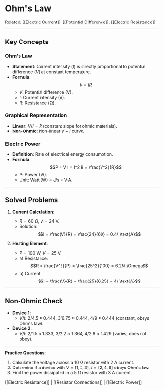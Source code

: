 # Ohm's Law  
Related: [[Electric Current]], [[Potential Difference]], [[Electric Resistance]]  

---

## Key Concepts  
### Ohm's Law  
- **Statement**: Current intensity ($I$) is directly proportional to potential difference ($V$) at constant temperature.  
- **Formula**:  
  $$V = I R$$  
  - $V$: Potential difference (V).  
  - $I$: Current intensity (A).  
  - $R$: Resistance (Ω).  

### Graphical Representation  
- **Linear**: $V/I = R$ (constant slope for ohmic materials).  
- **Non-Ohmic**: Non-linear $V-I$ curve.  

### Electric Power  
- **Definition**: Rate of electrical energy consumption.  
- **Formula**:  
  $$P = V I = I^2 R = \frac{V^2}{R}$$  
  - $P$: Power (W).  
  - Unit: Watt (W) = J/s = V·A.  

---

## Solved Problems  
1. **Current Calculation**:  
   - $R = 60\ \Omega$, $V = 24\ \text{V}$.  
   - Solution:  
     $$I = \frac{V}{R} = \frac{24}{60} = 0.4\ \text{A}$$  

2. **Heating Element**:  
   - $P = 100\ \text{W}$, $V = 25\ \text{V}$.  
   - a) Resistance:  
     $$R = \frac{V^2}{P} = \frac{25^2}{100} = 6.25\ \Omega$$  
   - b) Current:  
     $$I = \frac{V}{R} = \frac{25}{6.25} = 4\ \text{A}$$  

---

## Non-Ohmic Check  
- **Device 1**:  
  - $V/I$: 2/4.5 ≈ 0.444, 3/6.75 ≈ 0.444, 4/9 ≈ 0.444 (constant, obeys Ohm's law).  
- **Device 2**:  
  - $V/I$: 2/1.5 ≈ 1.333, 3/2.2 ≈ 1.364, 4/2.8 ≈ 1.429 (varies, does not obey).  

---

**Practice Questions**:  
1. Calculate the voltage across a 10 Ω resistor with 2 A current.  
2. Determine if a device with $V = [1, 2, 3]$, $I = [2, 4, 6]$ obeys Ohm's law.  
3. Find the power dissipated in a 5 Ω resistor with 3 A current.  

[[Electric Resistance]] | [[Resistor Connections]] | [[Electric Power]]